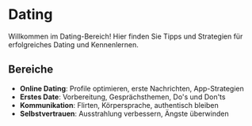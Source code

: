 # Dating

Willkommen im Dating-Bereich! Hier finden Sie Tipps und Strategien für erfolgreiches Dating und Kennenlernen.

## Bereiche

- **Online Dating**: Profile optimieren, erste Nachrichten, App-Strategien
- **Erstes Date**: Vorbereitung, Gesprächsthemen, Do's und Don'ts
- **Kommunikation**: Flirten, Körpersprache, authentisch bleiben
- **Selbstvertrauen**: Ausstrahlung verbessern, Ängste überwinden 